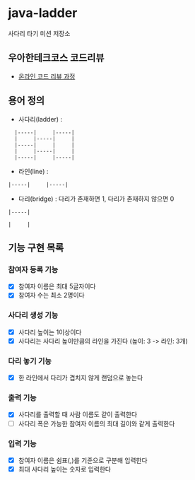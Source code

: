 # java-ladder

사다리 타기 미션 저장소

## 우아한테크코스 코드리뷰

- [온라인 코드 리뷰 과정](https://github.com/woowacourse/woowacourse-docs/blob/master/maincourse/README.md)

## 용어 정의

+ 사다리(ladder) :

```
  |-----|     |-----|
  |     |-----|     |
  |-----|     |     |
  |     |-----|     |
  |-----|     |-----|
```

+ 라인(line) :

```
|-----|     |-----|
```

+ 다리(bridge) : 다리가 존재하면 1, 다리가 존재하지 않으면 0

```
|-----|
```

```
|     |
```

## 기능 구현 목록

### 참여자 등록 기능

- [x] 참여자 이름은 최대 5글자이다
- [x] 참여자 수는 최소 2명이다

### 사다리 생성 기능

- [x] 사다리 높이는 1이상이다
- [x] 사다리는 사다리 높이만큼의 라인을 가진다 (높이: 3 -> 라인: 3개)

### 다리 놓기 기능

- [x] 한 라인에서 다리가 겹치지 않게 랜덤으로 놓는다

### 출력 기능

- [x] 사다리를 출력할 때 사람 이름도 같이 출력한다
- [ ] 사다리 폭은 가능한 참여자 이름의 최대 길이와 같게 출력한다

### 입력 기능

- [x] 참여자 이름은 쉼표(,)를 기준으로 구분해 입력한다
- [x] 최대 사다리 높이는 숫자로 입력한다
